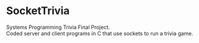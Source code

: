 # SocketTrivia
Systems Programming Trivia Final Project.  
Coded server and client programs in C that use sockets to run a trivia game.
